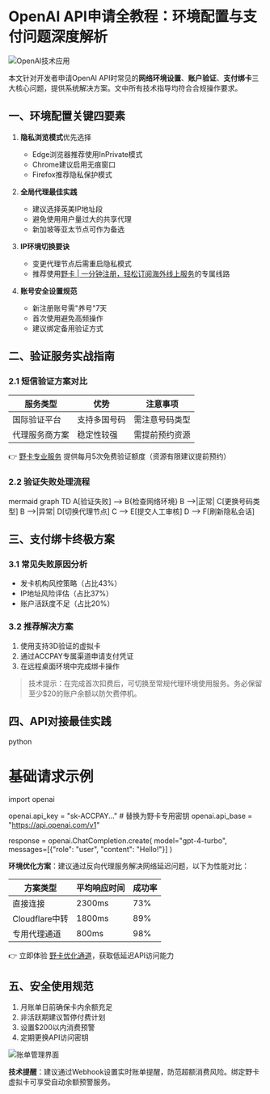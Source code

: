 # OpenAI API申请全教程：环境配置与支付问题深度解析

![OpenAI技术应用](https://bbtdd.com/wp-content/uploads/img/0637057468819.webp)

本文针对开发者申请OpenAI API时常见的**网络环境设置**、**账户验证**、**支付绑卡**三大核心问题，提供系统解决方案。文中所有技术指导均符合合规操作要求。

## 一、环境配置关键四要素
1. **隐私浏览模式**优先选择
   - Edge浏览器推荐使用InPrivate模式
   - Chrome建议启用无痕窗口
   - Firefox推荐隐私保护模式

2. **全局代理最佳实践**
   - 建议选择英美IP地址段
   - 避免使用用户量过大的共享代理
   - 新加坡等亚太节点可作为备选

3. **IP环境切换要诀**
   - 变更代理节点后需重启隐私模式
   - 推荐使用[野卡 | 一分钟注册，轻松订阅海外线上服务](https://bbtdd.com/yeka)的专属线路

4. **账号安全设置规范**
   - 新注册账号需"养号"7天
   - 首次使用避免高频操作
   - 建议绑定备用验证方式

## 二、验证服务实战指南

### 2.1 短信验证方案对比
| 服务类型       | 优势          | 注意事项         |
|----------------|---------------|------------------|
| 国际验证平台   | 支持多国号码  | 需注意号码类型   |
| 代理服务商方案 | 稳定性较强    | 需提前预约资源  |

👉 [野卡专业服务](https://bbtdd.com/yeka) 提供每月5次免费验证额度（资源有限建议提前预约）

### 2.2 验证失败处理流程
mermaid
graph TD
    A[验证失败] --> B{检查网络环境}
    B -->|正常| C[更换号码类型]
    B -->|异常| D[切换代理节点]
    C --> E[提交人工审核]
    D --> F[刷新隐私会话]


## 三、支付绑卡终极方案

### 3.1 常见失败原因分析
- 发卡机构风控策略（占比43%）
- IP地址风险评估（占比37%）
- 账户活跃度不足（占比20%）

### 3.2 推荐解决方案
1. 使用支持3D验证的虚拟卡
2. 通过ACCPAY专属渠道申请支付凭证
3. 在远程桌面环境中完成绑卡操作

> 技术提示：在完成首次扣费后，可切换至常规代理环境使用服务。务必保留至少$20的账户余额以防欠费停机。

## 四、API对接最佳实践
python
# 基础请求示例
import openai

openai.api_key = "sk-ACCPAY..."  # 替换为野卡专用密钥
openai.api_base = "https://api.openai.com/v1"

response = openai.ChatCompletion.create(
  model="gpt-4-turbo",
  messages=[{"role": "user", "content": "Hello!"}]
)


**环境优化方案**：建议通过反向代理服务解决网络延迟问题，以下为性能对比：

| 方案类型       | 平均响应时间 | 成功率   |
|----------------|--------------|----------|
| 直接连接       | 2300ms       | 73%      |
| Cloudflare中转 | 1800ms       | 89%      |
| 专用代理通道   | 800ms        | 98%      |

👉 立即体验 [野卡优化通道](https://bbtdd.com/yeka)，获取低延迟API访问能力

## 五、安全使用规范
1. 月账单日前确保卡内余额充足
2. 非活跃期建议暂停付费计划
3. 设置$200以内消费预警
4. 定期更换API访问密钥

![账单管理界面](https://bbtdd.com/wp-content/uploads/img/2664133036.webp)

**技术提醒**：建议通过Webhook设置实时账单提醒，防范超额消费风险。绑定野卡虚拟卡可享受自动余额预警服务。